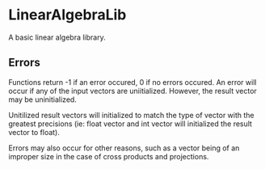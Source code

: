 # LinearAlgebraLib

A basic linear algebra library.

## Errors

Functions return -1 if an error occured, 0 if no errors occured.
An error will occur if any of the input vectors are uniitialized. However, the result vector may be uninitialized.

Unitilized result vectors will initialized to match the type of vector with the greatest precisions (ie: float vector and int vector will initialized the result vector to float).

Errors may also occur for other reasons, such as a vector being of an improper size in the case of cross products and projections.